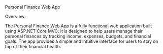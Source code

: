 Personal Finance Web App

Overview:

The Personal Finance Web App is a fully functional web application built using ASP.NET Core MVC. 
It is designed to help users manage their personal finances by tracking income, expenses, budgets, and financial goals.
The app provides a simple and intuitive interface for users to stay on top of their financial health.
